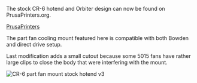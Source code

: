 The stock CR-6 hotend and Orbiter design can now be found on PrusaPrinters.org.

[PrusaPrinters](https://www.prusaprinters.org/social/211289-k2van/collections/114416)

The part fan cooling mount featured here is compatible with both Bowden and direct drive setup.

Last modification adds a small cutout because some 5015 fans have rather large clips to close the body that were interfering with the mount.

![CR-6 part fan mount stock hotend v3](https://user-images.githubusercontent.com/13643644/139321754-5cf5cd27-31ff-4eb2-a62c-dfc5b7fb4e9d.png)
